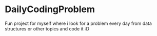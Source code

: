 # DailyCodingProblem
Fun project for myself where i look for a problem every day from data structures or other topics and code it :D
